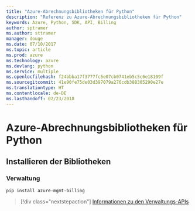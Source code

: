 ```yaml
---
title: "Azure-Abrechnungsbibliotheken für Python"
description: "Referenz zu Azure-Abrechnungsbibliotheken für Python"
keywords: Azure, Python, SDK, API, Billing
author: sptramer
ms.author: sttramer
manager: douge
ms.date: 07/10/2017
ms.topic: article
ms.prod: azure
ms.technology: azure
ms.devlang: python
ms.service: multiple
ms.openlocfilehash: f24bbba17f3777fc5e07cb0741eb5c5c6e18109f
ms.sourcegitcommit: 41e90fe75de03d397079a276cdb388305290e27e
ms.translationtype: HT
ms.contentlocale: de-DE
ms.lasthandoff: 02/23/2018
---
```

# <a name="azure-billing-libraries-for-python"></a>Azure-Abrechnungsbibliotheken für Python

## <a name="install-the-libraries"></a>Installieren der Bibliotheken


### <a name="management"></a>Verwaltung

```bash
pip install azure-mgmt-billing
```
> [!div class="nextstepaction"]
> [Informationen zu den Verwaltungs-APIs](/python/api/overview/azure/billing/management)